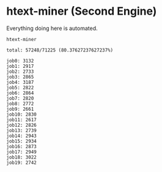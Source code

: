 # htext-miner (Second Engine)

Everything doing here is automated.

```
htext-miner

total: 57248/71225 (80.37627237627237%)

job0: 3132
job1: 2917
job2: 2733
job3: 2865
job4: 3187
job5: 2822
job6: 2864
job7: 2820
job8: 2772
job9: 2661
job10: 2830
job11: 2617
job12: 2826
job13: 2739
job14: 2943
job15: 2934
job16: 2873
job17: 2949
job18: 3022
job19: 2742
```